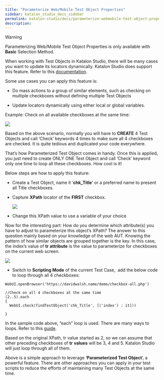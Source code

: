 ```yaml
---
title: "Parameterize Web/Mobile Test Object Properties" 
sidebar: katalon_studio_docs_sidebar
permalink: katalon-studio/docs/parameterize-webmobile-test-object-properties.html 
description: 
---
```

Warning

Parameterizing Web/Mobile Test Object Properties is only available with **Basic** Selection Method.

When working with Test Objects in Katalon Studio, there will be many cases you want to update its locators dynamically. Katalon Studio does support this feature. Refer to this [documentation](https://docs.katalon.com/x/HoUw#ManageTestObject-ParameterizingTestObject).

  
Some use cases you can apply this feature is:

*   Do mass actions to a group of similar elements, such as checking on multiple checkboxes without defining multiple Test Objects
    
*   Update locators dynamically using either local or global variables.
    

Example: Check on all available checkboxes at the same time:

![](../../images/katalon-studio/docs/parameterize-webmobile-test-object-properties/rVeoW6jHBqE7FZb9G-RyS_Gtn4xlJI5dnTehH4XwRGaJ6AXnld)

Based on the above scenario, normally you will have to **CREATE** 4 Test Objects and call ‘Check’ keywords 4 times to make sure all 4 checkboxes are checked. It is quite tedious and duplicated your code everywhere.

That’s how Parameterized Test Object comes in handy. Once this is applied, you just need to create ONLY ONE Test Object and call ‘Check’ keyword only one time to loop all these checkboxes. How cool is it!

Below steps are how to apply this feature:

*   Create a Test Object, name it ‘**chk_Title**’ or a preferred name to present all Title checkboxes.
    
*   Capture **XPath** locator of the **FIRST** checkbox.
    
    ![](../../images/katalon-studio/docs/parameterize-webmobile-test-object-properties/zOsDYDzUY99i6qnlNiMepTFeb8unojo8oYT_Finze_8omIYhjW)
    
*   Change this XPath value to use a variable of your choice
    

Now for the interesting part: How do you determine which attribute(s) you have to adjust to parameterize this object’s XPath? The answer to this question mainly based on your knowledge of the web AUT. Knowing the pattern of how similar objects are grouped together is the key. In this case, the index’s value of **tr** **attribute** is the value to parameterize for checkboxes on the current web screen.

![](../../images/katalon-studio/docs/parameterize-webmobile-test-object-properties/8vGg3NGJnhxyZEco0T4dDoMqc2Xedi1HYZFJ3DNazVgYdTXJru)

*   Switch to **Scripting Mode** of the current Test Case,  add the below code to loop through all 4 checkboxes:
    

```
WebUI.openBrowser('https://davidwalsh.name/demo/checkbox-all.php')

//Check on all 4 checkboxes at the same time
(2..5).each
{
  WebUI.check(findTestObject('chk_Title', [('index') : it]))

}
```

  
In the sample code above, “each” loop is used. There are many ways to loops. Refer to this [guide](https://www.tutorialspoint.com/groovy/groovy_loops.htm).

Based on the original XPath, tr value started as 2, so we can assume that other preceding checkboxes of **tr** **values** will be 3, 4 and 5. Katalon Studio will just loop through all of them.

Above is a simple approach to leverage ‘**Parameterized Test Object**’, a powerful feature. There are other approaches you can apply in your test scripts to reduce the efforts of maintaining many Test Objects at the same time.